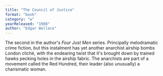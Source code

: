 ```yaml
---
title: "The Council of Justice"
format: "book"
category: "w"
yearReleased: "1908"
author: "Edgar Wallace"
---
```

The second in the author's _Four Just Men_ series. Principally melodramatic crime fiction, but this instalment has yet another anarchist airship bombs London cliché, with the endearing twist that it's 
brought down by trained hawks pecking holes in the airship fabric. The anarchists are part of a movement called the Red Hundred, their leader (also unusually) a charismatic woman.


